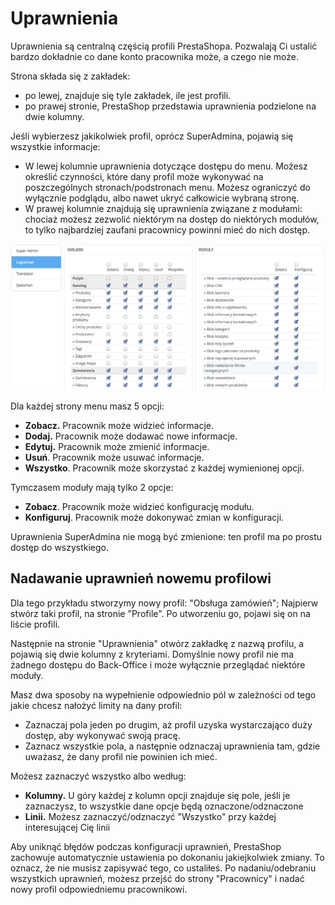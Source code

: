 # Uprawnienia

Uprawnienia są centralną częścią profili PrestaShopa. Pozwalają Ci ustalić bardzo dokładnie co dane konto pracownika może, a czego nie może.

Strona składa się z zakładek:

* po lewej, znajduje się tyle zakładek, ile jest profili.
* po prawej stronie, PrestaShop przedstawia uprawnienia podzielone na dwie kolumny.

Jeśli wybierzesz jakikolwiek profil, oprócz SuperAdmina, pojawią się wszystkie informacje:

* W lewej kolumnie uprawnienia dotyczące dostępu do menu. Możesz określić czynności, które dany profil może wykonywać na poszczególnych stronach/podstronach menu. Możesz ograniczyć do wyłącznie podglądu, albo nawet ukryć całkowicie wybraną stronę.
* W prawej kolumnie znajdują się uprawnienia związane z modułami: chociaż możesz zezwolić niektórym na dostęp do niektórych modułów, to tylko najbardziej zaufani pracownicy powinni mieć do nich dostęp.

![](../../../.gitbook/assets/30245467.png)

Dla każdej strony menu masz 5 opcji:

* **Zobacz.** Pracownik może widzieć informacje.
* **Dodaj.** Pracownik może dodawać nowe informacje.
* **Edytuj.** Pracownik może zmienić informacje.
* **Usuń**. Pracownik może usuwać informacje.
* **Wszystko**. Pracownik może skorzystać z każdej wymienionej opcji.

Tymczasem moduły mają tylko 2 opcje:

* **Zobacz**. Pracownik może widzieć konfigurację modułu.
* **Konfiguruj**. Pracownik może dokonywać zmian w konfiguracji.

Uprawnienia SuperAdmina nie mogą być zmienione: ten profil ma po prostu dostęp do wszystkiego.

## Nadawanie uprawnień nowemu profilowi <a href="#uprawnienia-nadawanieuprawniennowemuprofilowi" id="uprawnienia-nadawanieuprawniennowemuprofilowi"></a>

Dla tego przykładu stworzymy nowy profil: "Obsługa zamówień"; Najpierw stwórz taki profil, na stronie "Profile". Po utworzeniu go, pojawi się on na liście profili.

Następnie na stronie "Uprawnienia" otwórz zakładkę z nazwą profilu, a pojawią się dwie kolumny z kryteriami. Domyślnie nowy profil nie ma żadnego dostępu do Back-Office i może wyłącznie przeglądać niektóre moduły.

Masz dwa sposoby na wypełnienie odpowiednio pól w zależności od tego jakie chcesz nałożyć limity na dany profil:

* Zaznaczaj pola jeden po drugim, aż profil uzyska wystarczająco duży dostęp, aby wykonywać swoją pracę.
* Zaznacz wszystkie pola, a następnie odznaczaj uprawnienia tam, gdzie uważasz, że dany profil nie powinien ich mieć.

Możesz zaznaczyć wszystko albo według:

* **Kolumny.** U góry każdej z kolumn opcji znajduje się pole, jeśli je zaznaczysz, to wszystkie dane opcje będą oznaczone/odznaczone
* **Linii.** Możesz zaznaczyć/odznaczyć "Wszystko" przy każdej interesującej Cię linii

Aby uniknąć błędów podczas konfiguracji uprawnień, PrestaShop zachowuje automatycznie ustawienia po dokonaniu jakiejkolwiek zmiany. To oznacz, że nie musisz zapisywać tego, co ustaliłeś. Po nadaniu/odebraniu wszystkich uprawnień, możesz przejść do strony "Pracownicy" i nadać nowy profil odpowiedniemu pracownikowi.
